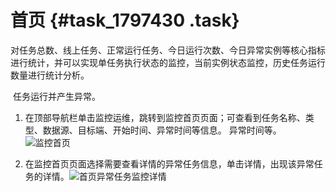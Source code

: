 # 首页 {#task_1797430 .task}

对任务总数、线上任务、正常运行任务、今日运行次数、今日异常实例等核心指标进行统计，并可以实现单任务执行状态的监控，当前实例状态监控，历史任务运行数量进行统计分析。

 任务运行并产生异常。

1.  在顶部导航栏单击监控运维，跳转到监控首页页面；可查看到任务名称、类型、数据源、目标端、开始时间、异常时间等信息。 异常时间等。![监控首页](http://static-aliyun-doc.oss-cn-hangzhou.aliyuncs.com/assets/img/1423248/156828245256637_zh-CN.png)


2.  在监控首页页面选择需要查看详情的异常任务信息，单击详情，出现该异常任务的详情。![首页异常任务监控详情](http://static-aliyun-doc.oss-cn-hangzhou.aliyuncs.com/assets/img/1423248/156828245256639_zh-CN.png)



